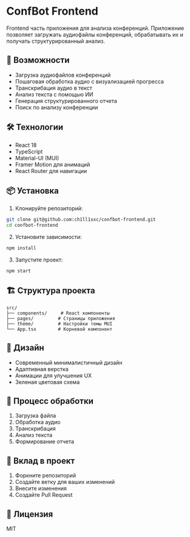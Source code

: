 # ConfBot Frontend

Frontend часть приложения для анализа конференций. Приложение позволяет загружать аудиофайлы конференций, обрабатывать их и получать структурированный анализ.

## 🚀 Возможности

- Загрузка аудиофайлов конференций
- Пошаговая обработка аудио с визуализацией прогресса
- Транскрибация аудио в текст
- Анализ текста с помощью ИИ
- Генерация структурированного отчета
- Поиск по анализу конференции

## 🛠 Технологии

- React 18
- TypeScript
- Material-UI (MUI)
- Framer Motion для анимаций
- React Router для навигации

## 📦 Установка

1. Клонируйте репозиторий:
```bash
git clone git@github.com:ch1ll1xxc/confbot-frontend.git
cd confbot-frontend
```

2. Установите зависимости:
```bash
npm install
```

3. Запустите проект:
```bash
npm start
```

## 🏗 Структура проекта

```
src/
├── components/     # React компоненты
├── pages/         # Страницы приложения
├── theme/         # Настройки темы MUI
└── App.tsx        # Корневой компонент
```

## 🎨 Дизайн

- Современный минималистичный дизайн
- Адаптивная верстка
- Анимации для улучшения UX
- Зеленая цветовая схема

## 🔄 Процесс обработки

1. Загрузка файла
2. Обработка аудио
3. Транскрибация
4. Анализ текста
5. Формирование отчета

## 🤝 Вклад в проект

1. Форкните репозиторий
2. Создайте ветку для ваших изменений
3. Внесите изменения
4. Создайте Pull Request

## 📝 Лицензия

MIT
